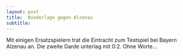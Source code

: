 ```yaml
---
layout: post
title:  Niederlage gegen Alzenau
subtitle:  
---
```


Mit einigen Ersatzspielern trat die Eintracht zum Testspiel bei Bayern Alzenau an. Die zweite Garde unterlag mit 0:2. Ohne Worte...



